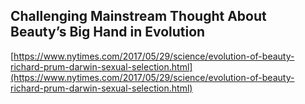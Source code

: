 ## Challenging Mainstream Thought About Beauty’s Big Hand in Evolution
  
  [https://www.nytimes.com/2017/05/29/science/evolution-of-beauty-richard-prum-darwin-sexual-selection.html](https://www.nytimes.com/2017/05/29/science/evolution-of-beauty-richard-prum-darwin-sexual-selection.html)